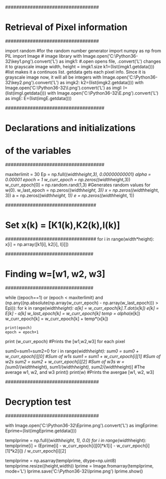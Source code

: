 ##################################
# Retrieval of Pixel information #
##################################

import random  #for the random number generator
import numpy as np
from PIL import Image # image library
with Image.open('C:\Python36-32\key1.png').convert('L') as imgk1: #.open opens file, .convert('L') changes it to grayscale image
	width, height = imgk1.size
	k1=(list(imgk1.getdata())) #list makes it a continuos list. getdata gets each pixel info. Since it is grayscale image now, it will all be integers
with Image.open('C:\Python36-32\key2.png').convert('L') as imgk2:
	k2=(list(imgk2.getdata()))
with Image.open('C:\Python36-32\I.png').convert('L') as imgI:
	I=(list(imgI.getdata()))
with Image.open('C:\Python36-32\E.png').convert('L') as imgE:
	E=(list(imgE.getdata()))	


####################################
# Declarations and initializations #
# of the variables				   #
####################################

maxiterlimit = 30
Ep = np.full((width*height,3), 0.00000000001)
alpha = 0.00001
epoch = 1
w_curr_epoch = np.zeros((width*height,3))
w_curr_epoch[0] = np.random.rand(1,3) #Generates random values for w(0). 
w_last_epoch = np.zeros((width*height, 3))
x = np.zeros((width*height, 3))
a = np.zeros((width*height, 1))
e = np.zeros((width*height, 1))

#################################
# Set x(k) = [K1(k),K2(k),I(k)] #
#################################
for i in range(width*height):
	x[i] = np.array([k1[i], k2[i], I[i]])
	

################################
#    Finding w=[w1, w2, w3]    #
################################

while ((epoch==1) or (epoch < maxiterlimit) and (np.any((np.absolute(np.array(w_curr_epoch) - np.array(w_last_epoch))) > Ep))):
	for k in range(width*height):
		a[k] = w_curr_epoch[k].T.dot(x[k])
		e[k] = E[k] - a[k]
		w_last_epoch[k] = w_curr_epoch[k]
		temp = alpha*(e[k])
		w_curr_epoch[k] = w_curr_epoch[k] + temp*(x[k])
	
	print(epoch)
	epoch = epoch+1
print (w_curr_epoch) #Prints the [w1,w2,w3] for each pixel

sum0=sum1=sum2=0
for i in range(width*height):
	sum0 = sum0 + w_curr_epoch[i][0] #Sum of w1s
	sum1 = sum1 + w_curr_epoch[i][1] #Sum of w2s
	sum2 = sum2 + w_curr_epoch[i][2] #Sum of w3s
w = [sum0/(width*height), sum1/(width*height), sum2/(width*height)] #The average w1, w2, and w3
print()
print(w) #Prints the avergae [w1, w2, w3]


##################################
#      Decryption test           #
##################################

with Image.open('C:\Python36-32\Eprime.png').convert('L') as imgEprime:
	Eprime=(list(imgEprime.getdata()))

tempIprime = np.full((width*height, 1), 0.0)
for i in range(width*height):
	tempIprime[i] = (Eprime[i] - w_curr_epoch[i][0]*k1[i] - w_curr_epoch[i][1]*k2[i]) / w_curr_epoch[i][2]

tempIprime = np.asarray(tempIprime, dtype=np.uint8)
tempIprime.resize((height,width))
Iprime = Image.fromarray(tempIprime, mode='L')
Iprime.save('C:\Python36-32\Iprime.png')
Iprime.show()
